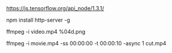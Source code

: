 ## 

https://js.tensorflow.org/api_node/1.3.1/

npm install http-server -g

ffmpeg -i video.mp4 %04d.png

ffmpeg -i movie.mp4 -ss 00:00:00 -t 00:00:10 -async 1 cut.mp4
